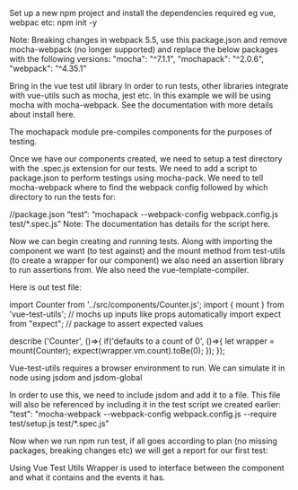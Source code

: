 Set up a new npm project and install the dependencies required eg vue, webpac etc:
npm init -y

Note: Breaking changes in webpack 5.5, use this package.json  and remove mocha-webpack (no longer supported) and replace the below packages with the following versions:
   "mocha": "^7.1.1",
   "mochapack": "^2.0.6",
   "webpack": "^4.35.1"

Bring in the vue test util library
In order to run tests, other libraries integrate with vue-utils such as mocha, jest etc. In this example we will be using mocha with mocha-webpack. See the documentation with more details about install here.

The mochapack module pre-compiles components for the purposes of testing.

Once we have our components created, we need to setup a test directory with the .spec.js extension for our tests.
We need to add a script to package.json to perform testings using mocha-pack. We need to tell mocha-webpack where to find the webpack config followed by which directory to run the tests for:

//package.json
“test”: “mochapack --webpack-config webpack.config.js test/*.spec.js”
Note: The documentation has details for the script here.

Now we can begin creating and running tests. Along with importing the component we want (to test against) and the mount method from test-utils (to create a wrapper for our component) we also need an assertion library to run assertions from. We also need the vue-template-compiler.

Here is out test file:


import Counter from '../src/components/Counter.js';
import { mount } from 'vue-test-utils'; // mochs up inputs like props automatically
import expect from "expect"; // package to assert expected values
 
describe ('Counter', ()=>{
   if('defaults to a count of 0', ()=>{
       let wrapper = mount(Counter);
       expect(wrapper.vm.count).toBe(0);
   });
});


Vue-test-utils requires a browser environment to run. We can simulate it in node using jsdom and jsdom-global

In order to use this, we need to include jsdom and add it to a file. This file will also be referenced by including it in the test script we created earlier:
"test": "mocha-webpack --webpack-config webpack.config.js --require test/setup.js test/*.spec.js"

Now when we run npm run test, if all goes according to plan (no missing packages, breaking changes etc) we will get a report for our first test:


Using Vue Test Utils
Wrapper is used to interface between the component and what it contains and the events it has.


